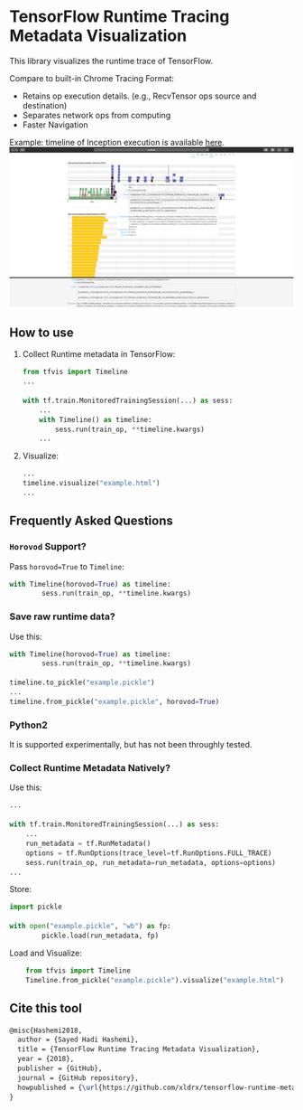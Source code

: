 # TensorFlow Runtime Tracing Metadata Visualization
This library visualizes the runtime trace of TensorFlow. 

Compare to built-in Chrome Tracing Format:
* Retains op execution details. (e.g., RecvTensor ops source and destination)
* Separates network ops from computing
* Faster Navigation

Example: timeline of Inception execution is available [here](http://htmlpreview.github.io/?https://github.com/xldrx/tensorflow-runtime-metadata-visualization/blob/master/example-inception-train-4w-1ps.html).
![Inception Timeline](example-inception-train-4w-1ps.png?raw=true "Inception Timeline")

## How to use
1. Collect Runtime metadata in TensorFlow:
    ```python
    from tfvis import Timeline
    ...
    
    with tf.train.MonitoredTrainingSession(...) as sess:
        ...
        with Timeline() as timeline:
            sess.run(train_op, **timeline.kwargs)
        ...
    ```
2. Visualize:
    ```python
    ...
    timeline.visualize("example.html")
    ...
    ```

## Frequently Asked Questions
### `Horovod` Support?
Pass `horovod=True` to `Timeline`:
```python
with Timeline(horovod=True) as timeline:
        sess.run(train_op, **timeline.kwargs)
```

### Save raw runtime data?
Use this:
```python
with Timeline(horovod=True) as timeline:
        sess.run(train_op, **timeline.kwargs)
        
timeline.to_pickle("example.pickle")
...
timeline.from_pickle("example.pickle", horovod=True)
```

### Python2
It is supported experimentally, but has not been throughly tested. 

### Collect Runtime Metadata Natively?
Use this:
```python
...

with tf.train.MonitoredTrainingSession(...) as sess:
	...
	run_metadata = tf.RunMetadata()
	options = tf.RunOptions(trace_level=tf.RunOptions.FULL_TRACE)
	sess.run(train_op, run_metadata=run_metadata, options=options)
...
```

Store:
```python
import pickle

with open("example.pickle", "wb") as fp:
        pickle.load(run_metadata, fp)
```

Load and Visualize:
```python
    from tfvis import Timeline
    Timeline.from_pickle("example.pickle").visualize("example.html")
```

## Cite this tool
```latex
@misc{Hashemi2018,
  author = {Sayed Hadi Hashemi},
  title = {TensorFlow Runtime Tracing Metadata Visualization},
  year = {2018},
  publisher = {GitHub},
  journal = {GitHub repository},
  howpublished = {\url{https://github.com/xldrx/tensorflow-runtime-metadata-visualization}},
}
```
